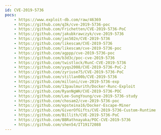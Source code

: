 ```yaml
---
id: CVE-2019-5736
pocs: 
    - https://www.exploit-db.com/raw/46369
    - https://github.com/q3k/cve-2019-5736-poc
    - https://github.com/Frichetten/CVE-2019-5736-PoC
    - https://github.com/jakubkrawczyk/cve-2019-5736
    - https://github.com/jas502n/CVE-2019-5736
    - https://github.com/likescam/CVE-2019-5736
    - https://github.com/likescam/cve-2019-5736-poc
    - https://github.com/agppp/cve-2019-5736-poc
    - https://github.com/b3d3c/poc-cve-2019-5736
    - https://github.com/twistlock/RunC-CVE-2019-5736
    - https://github.com/yyqs2008/CVE-2019-5736-PoC-2
    - https://github.com/zyriuse75/CVE-2019-5736-PoC
    - https://github.com/stillan00b/CVE-2019-5736
    - https://github.com/milloni/cve-2019-5736-exp
    - https://github.com/13paulmurith/Docker-Runc-Exploit
    - https://github.com/RyanNgWH/CVE-2019-5736-POC
    - https://github.com/Lee-SungYoung/cve-2019-5736-study
    - https://github.com/chosam2/cve-2019-5736-poc
    - https://github.com/epsteina16/Docker-Escape-Miner
    - https://github.com/GiverOfGifts/CVE-2019-5736-Custom-Runtime
    - https://github.com/Billith/CVE-2019-5736-PoC
    - https://github.com/BBRathnayaka/POC-CVE-2019-5736
    - https://github.com/shen54/IT19172088
---
```

